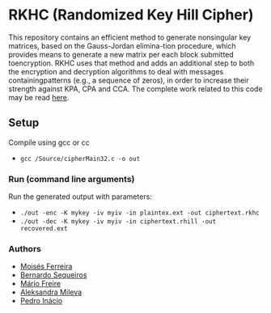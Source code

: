 # RKHC (Randomized Key Hill Cipher)
This repository contains an efficient method to generate nonsingular key matrices, based on the Gauss-Jordan elimina-tion procedure, which provides means to generate a new matrix per each block submitted toencryption. RKHC uses that method and adds an additional step to both the encryption and decryption algorithms to deal with messages containingpatterns (e.g., a sequence of zeros), in order to increase their strength against KPA, CPA and CCA.
The complete work related to this code may be read [here](https://drive.google.com/open?id=12Q9XjmD3CJnkl_wwUkM7jfk7R4V5cHT0).

## Setup
Compile using gcc or cc
- `gcc /Source/cipherMain32.c -o out`

### Run (command line arguments)
Run the generated output with parameters:
- `./out -enc -K mykey -iv myiv -in plaintex.ext -out ciphertext.rkhc`
- `./out -dec -K mykey -iv myiv -in ciphertext.rhill -out recovered.ext`

### Authors
- [Moisés Ferreira](http://di.ubi.pt)
- [Bernardo Sequeiros](http://di.ubi.pt/pessoas.php)
- [Mário Freire](https://www.di.ubi.pt/~mario/)
- [Aleksandra Mileva](https://scholar.google.com/citations?user=d2lHwg0AAAAJ&hl=en)
- [Pedro Inácio](https://www.di.ubi.pt/~inacio/)

